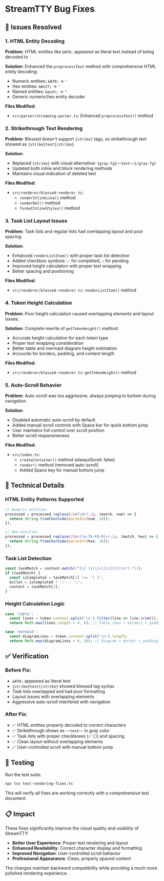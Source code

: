 # StreamTTY Bug Fixes

## 🐛 Issues Resolved

### 1. HTML Entity Decoding
**Problem**: HTML entities like `&#39;` appeared as literal text instead of being decoded to `'`.

**Solution**: Enhanced the `preprocessText` method with comprehensive HTML entity decoding:
- Numeric entities: `&#39;` → `'`
- Hex entities: `&#x27;` → `'`
- Named entities: `&quot;` → `"`
- Generic numeric/hex entity decoder

**Files Modified**:
- `src/parser/streaming-parser.ts`: Enhanced `preprocessText()` method

### 2. Strikethrough Text Rendering
**Problem**: Blessed doesn't support `{strike}` tags, so strikethrough text showed as `{strike}text{/strike}`.

**Solution**:
- Replaced `{strike}` with visual alternative: `{gray-fg}~~text~~{/gray-fg}`
- Updated both inline and block rendering methods
- Maintains visual indication of deleted text

**Files Modified**:
- `src/renderer/blessed-renderer.ts`:
  - `renderInlineLine()` method
  - `renderDel()` method
  - `formatInlineStyles()` method

### 3. Task List Layout Issues
**Problem**: Task lists and regular lists had overlapping layout and poor spacing.

**Solution**:
- Enhanced `renderListItem()` with proper task list detection
- Added checkbox symbols: `✅` for completed, `☐` for pending
- Improved height calculation with proper text wrapping
- Better spacing and positioning

**Files Modified**:
- `src/renderer/blessed-renderer.ts`: `renderListItem()` method

### 4. Token Height Calculation
**Problem**: Poor height calculation caused overlapping elements and layout issues.

**Solution**: Complete rewrite of `getTokenHeight()` method:
- Accurate height calculation for each token type
- Proper text wrapping consideration
- Better table and mermaid diagram height estimation
- Accounts for borders, padding, and content length

**Files Modified**:
- `src/renderer/blessed-renderer.ts`: `getTokenHeight()` method

### 5. Auto-Scroll Behavior
**Problem**: Auto-scroll was too aggressive, always jumping to bottom during navigation.

**Solution**:
- Disabled automatic auto-scroll by default
- Added manual scroll controls with Space bar for quick bottom jump
- User maintains full control over scroll position
- Better scroll responsiveness

**Files Modified**:
- `src/index.ts`:
  - `createContainer()` method (alwaysScroll: false)
  - `render()` method (removed auto-scroll)
  - Added Space key for manual bottom jump

## 🔧 Technical Details

### HTML Entity Patterns Supported
```typescript
// Numeric entities
processed = processed.replace(/&#(\d+);/g, (match, num) => {
  return String.fromCharCode(parseInt(num, 10));
});

// Hex entities
processed = processed.replace(/&#x([a-fA-F0-9]+);/g, (match, hex) => {
  return String.fromCharCode(parseInt(hex, 16));
});
```

### Task List Detection
```typescript
const taskMatch = content.match(/^(\[ \]|\[x\]|\[X\])\s*(.*)/);
if (taskMatch) {
  const isCompleted = taskMatch[1] !== '[ ]';
  bullet = isCompleted ? '✅' : '☐';
  content = taskMatch[2];
}
```

### Height Calculation Logic
```typescript
case 'table':
  const lines = token.content.split('\n').filter(line => line.trim());
  return Math.max(lines.length + 4, 6); // Table rows + borders + padding

case 'mermaid':
  const diagramLines = token.content.split('\n').length;
  return Math.max(diagramLines + 6, 10); // Diagram + border + padding
```

## ✅ Verification

### Before Fix:
- `&#39;` appeared as literal text
- `{strike}text{/strike}` showed blessed tag syntax
- Task lists overlapped and had poor formatting
- Layout issues with overlapping elements
- Aggressive auto-scroll interfered with navigation

### After Fix:
- ✅ HTML entities properly decoded to correct characters
- ✅ Strikethrough shows as `~~text~~` in gray color
- ✅ Task lists with proper checkboxes (✅ ☐) and spacing
- ✅ Clean layout without overlapping elements
- ✅ User-controlled scroll with manual bottom jump

## 🎯 Testing

Run the test suite:
```bash
npx tsx test-rendering-fixes.ts
```

This will verify all fixes are working correctly with a comprehensive test document.

## 📋 Impact

These fixes significantly improve the visual quality and usability of StreamTTY:
- **Better User Experience**: Proper text rendering and layout
- **Enhanced Readability**: Correct character display and formatting
- **Improved Navigation**: User-controlled scroll behavior
- **Professional Appearance**: Clean, properly spaced content

The changes maintain backward compatibility while providing a much more polished rendering experience.